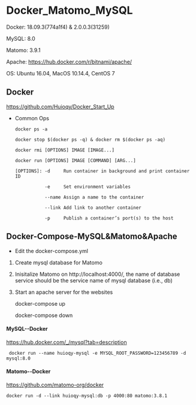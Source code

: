 # Docker_Matomo_MySQL

Docker: 18.09.3(774a1f4) & 2.0.0.3(31259)

MySQL: 8.0

Matomo: 3.9.1

Apache: https://hub.docker.com/r/bitnami/apache/

OS: Ubuntu 16.04, MacOS 10.14.4, CentOS 7

## Docker

https://github.com/Huioqy/Docker_Start_Up

* Common Ops
  
      docker ps -a

      docker stop $(docker ps -q) & docker rm $(docker ps -aq)

      docker rmi [OPTIONS] IMAGE [IMAGE...]

      docker run [OPTIONS] IMAGE [COMMAND] [ARG...] 

      [OPTIONS]: -d     Run container in background and print container ID

                 -e     Set environment variables

                 --name Assign a name to the container

                 --link Add link to another container

                 -p     Publish a container’s port(s) to the host


## Docker-Compose-MySQL&Matomo&Apache

* Edit the docker-compose.yml

1. Create mysql database for Matomo

2. Inisitalize Matomo on http://localhost:4000/, the name of database service should be the service name of mysql database
 (i.e., db)
 
3. Start an apache server for the websites

    docker-compose up
    
    docker-compose down


#### MySQL--Docker

https://hub.docker.com/_/mysql?tab=description

     docker run --name huioqy-mysql -e MYSQL_ROOT_PASSWORD=123456789 -d mysql:8.0

#### Matomo--Docker

https://github.com/matomo-org/docker

    docker run -d --link huioqy-mysql:db -p 4000:80 matomo:3.8.1

